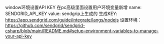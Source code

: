 window环境设置API KEY
在pc高级里面设置用户环境变量新增 name: SENDGRID_API_KEY value: sendgrip上生成的
生成KEY: https://app.sendgrid.com/guide/integrate/langs/nodejs
设置环境： https://github.com/sendgrid/sendgrid-csharp/blob/main/README.md#setup-environment-variables-to-manage-your-api-key
